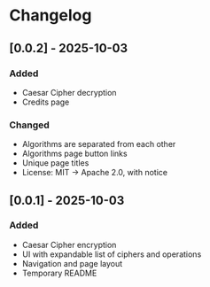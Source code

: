 # Changelog

## [0.0.2] - 2025-10-03

### Added

* Caesar Cipher decryption
* Credits page

### Changed

* Algorithms are separated from each other
* Algorithms page button links
* Unique page titles
* License: MIT -> Apache 2.0, with notice

## [0.0.1] - 2025-10-03

### Added

* Caesar Cipher encryption
* UI with expandable list of ciphers and operations
* Navigation and page layout
* Temporary README